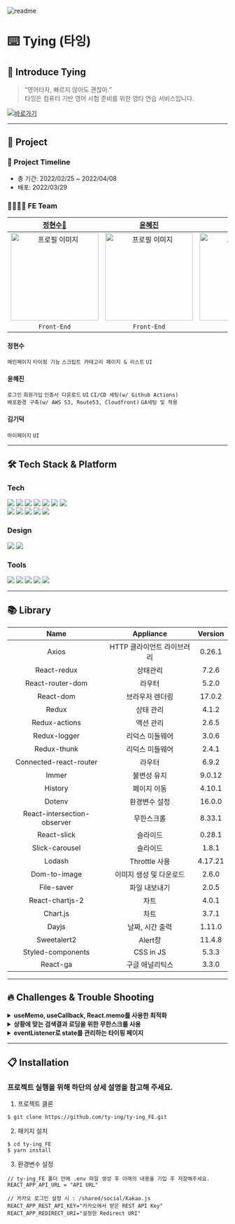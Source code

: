 ![readme](https://imagedelivery.net/v7-TZByhOiJbNM9RaUdzSA/ff671ecb-6cbe-443b-9f63-f589ae677000/public)
<br>

⌨️ Tying (타잉)
=============
## 🙌 Introduce Tying
>“영어타자, 빠르지 않아도 괜찮아.”
<br>타잉은 컴퓨터 기반 영어 시험 준비를 위한 영타 연습 서비스입니다.

[![바로가기](https://imagedelivery.net/v7-TZByhOiJbNM9RaUdzSA/8d36b691-b8d4-48a2-b021-54b481b3ab00/public)](https://ty-ing.com/)

* * *

## 📣 Project
### 📆 Project Timeline
- 총 기간: 2022/02/25 ~ 2022/04/08
- 배포: 2022/03/29

### 👨‍💻👩‍💻 FE Team
|                                                         [정현수🔰](https://github.com/ricky0813)                                            |                                                         [윤혜진](https://github.com/hyejin4169)                                                          |                                                      [김기덕](https://github.com/nikemaniaa1987)                                                       |                                                                                                            
| :----------------------------------------------------------------------------------------------------------------------------------------------------: | :----------------------------------------------------------------------------------------------------------------------------------------------------: | :---------------------------------------------------------------------------------------------------------------------------------------------------: |
| <img src="https://imagedelivery.net/v7-TZByhOiJbNM9RaUdzSA/719da9c7-f9fd-4150-60c5-c54cdf3d9b00/public" alt="프로필 이미지" width="200px"/> |  <img src="https://imagedelivery.net/v7-TZByhOiJbNM9RaUdzSA/fc3eb0a5-5c66-451a-f7c5-0ab0fdc61200/public" alt="프로필 이미지" width="200px"/> | <img src="https://imagedelivery.net/v7-TZByhOiJbNM9RaUdzSA/df1fa9e2-6f31-47da-9924-02e02a9b4000/public" alt="프로필 이미지" width="200px" /> |
|                                                                      `Front-End`                                               |                                                                      `Front-End`                                                                       |                                                                      `Front-End`                                                                          |
#### 정현수

`메인페이지` `타이핑 기능` `스크립트 카테고리 페이지 & 리스트` `UI`

#### 윤혜진

`로그인` `회원가입` `인증서 다운로드` `UI` `CI/CD 세팅(w/ Github Actions)`
</br>`배포환경 구축(w/ AWS S3, Route53, Cloudfront)` `GA세팅 및 적용`

#### 김기덕

`마이페이지` `UI`

* * *

## 🛠 Tech Stack & Platform
### **Tech**
<p>
<img src="https://img.shields.io/badge/javascript-F7DF1E?style=for-the-badge&logo=javascript&logoColor=black">
<img src="https://img.shields.io/badge/html5-E34F26?style=for-the-badge&logo=html5&logoColor=white">
<img src="https://img.shields.io/badge/css-1572B6?style=for-the-badge&logo=css3&logoColor=white">
<img src="https://img.shields.io/badge/react-61DAFB?style=for-the-badge&logo=react&logoColor=black">
<img src="https://img.shields.io/badge/redux-764ABC?style=for-the-badge&logo=react&logoColor=black">
<img src="https://img.shields.io/badge/axios-007CE2?style=for-the-badge&logo=axios&logoColor=white">
<img src="https://img.shields.io/badge/reactrouterdom-CA4245?style=for-the-badge&logo=reactrouterdom&logoColor=white">
</br>
<img src="https://img.shields.io/badge/styledcomponents-DB7093?style=for-the-badge&logo=styledcomponents&logoColor=white">
<img src="https://img.shields.io/badge/amazonaws-232F3E?style=for-the-badge&logo=amazonaws&logoColor=white">
<img src="https://img.shields.io/badge/amazons3-569A31?style=for-the-badge&logo=amazons3&logoColor=white"> 
<img src="https://img.shields.io/badge/route53-F7A81B?style=for-the-badge&logo=route53&logoColor=white">
<img src="https://img.shields.io/badge/cloudfront-04ACE6?style=for-the-badge&logo=cloudfront&logoColor=white">
<br>
</p>

### **Design**
<p>
<img src="https://img.shields.io/badge/Figma-F24E1E?style=for-the-badge&logo=Figma&logoColor=white"/>
<img src="https://img.shields.io/badge/Adobe Photoshop-31A8FF?style=for-the-badge&logo=Adobe Photoshop&logoColor=white"/>
</p>

### **Tools**
<p>
<img src="https://img.shields.io/badge/VSCode-007ACC?style=for-the-badge&logo=Visual Studio Code&logoColor=white"/>
<img src="https://img.shields.io/badge/googleanalytics-E37400?style=for-the-badge&logo=googleanalytics&logoColor=white">
<img src="https://img.shields.io/badge/Slack-4A154B?style=for-the-badge&logo=Slack&logoColor=white"/>
<img src="https://img.shields.io/badge/Git-F05032?style=for-the-badge&logo=Git&logoColor=white"/>
<img src="https://img.shields.io/badge/Github-181717?style=for-the-badge&logo=github&logoColor=white">
<br>
</p>



* * *

## 📚 Library
|Name|Appliance|Version|
|:---:|:---:|:---:|
|Axios|HTTP 클라이언트 라이브러리|0.26.1|
|React-redux|상태관리|7.2.6|
|React-router-dom|라우터|5.2.0|
|React-dom|브라우저 렌더링|17.0.2|
|Redux|상태 관리|4.1.2|
|Redux-actions|액션 관리|2.6.5|
|Redux-logger|리덕스 미들웨어|3.0.6|
|Redux-thunk|리덕스 미들웨어|2.4.1|
|Connected-react-router|라우터|6.9.2|
|Immer|불변성 유지|9.0.12|
|History|페이지 이동|4.10.1|
|Dotenv|환경변수 설정|16.0.0|
|React-intersection-observer|무한스크롤|8.33.1|
|React-slick|슬라이드|0.28.1|
|Slick-carousel|슬라이드|1.8.1|
|Lodash|Throttle 사용|4.17.21|
|Dom-to-image|이미지 생성 및 다운로드|2.6.0|
|File-saver|파일 내보내기|2.0.5|
|React-chartjs-2|차트|4.0.1|
|Chart.js|차트|3.7.1|
|Dayjs|날짜, 시간 출력|1.11.0|
|Sweetalert2|Alert창|11.4.8|
|Styled-components|CSS in JS|5.3.3|
|React-ga|구글 애널리틱스|3.3.0|

* * *

## 🔥 Challenges & Trouble Shooting
<details>
<summary><strong>useMemo, useCallback, React.memo를 사용한 최적화</strong></summary>
  <br/>
  <ul>
<li><strong>문제상황</strong>
<p>- 타이핑과 함께 제공되는 기능들(타이머, 속도측정, 오픈사전을 위한 단어클릭 등)을 추가하다보니 잦은 렌더링으로 타이핑 속도가 200타 이상이 되면 렌더링 속도가 타이핑 속도를 따라가지 못하는 문제 발생
<li><strong>해결방안</strong>
<p>- Profiler를 사용하여 Bottle neck확인
<p>- useMemo, useCallback, React.memo와 같은 메모이제이션 관련 훅 사용
<p>- CloudFront를 통한 CDN 적용
<li><strong>결과</strong>
<p>- 타이머로 인해 너무 잦은 렌더링이 발생하여 자식 컴포넌트에서 받는 props 값이 변하지 않는 경우까지 과하게 렌더링 되어 bottle neck이 발생함을 확인
<p>- 자식 컴포넌트에 <strong>React.memo</strong> 적용, 주요한 함수 및 데이터에 각각 <strong>useCallback과 useMemo</strong>를 적용하여 500타까지 문제없이 작동하도록 성능 개선
<p>- 최종 배포 시 CDN을 적용한 결과 반응 속도가 매우 빨라져 <strong>더 긍정적인 유저경험</strong>을 이끌어 내는데에 성공
  </ul>
</details>
  
<details>
<summary><strong>상황에 맞는 검색결과 로딩을 위한 무한스크롤 사용</strong></summary>
  <br/>
  <ul>
<li><strong>문제상황</strong>
<p>- 검색 페이지에서 2가지 시나리오(검색 시 검색결과를 기존 리스트에 추가할 때 / 새로 검색할 때 검색결과를 바꿔줌)에 대응하기 위해 무한스크롤 함수의 파라미터를 다르게 설정해야 함을 인지
<li><strong>해결방안</strong>
<p>- 검색결과를 기존 리스트에 추가하여 로드하는 경우 dispatch로 액션을 발생시키는 함수의 파라미터에 true를 추가함
<p>- 새로운 단어 검색 시 검색결과를 바꿔주기 위해 파라미터 값을 false로 바꿔줌
<li><strong>결과</strong>
<p>- 액션 발생 요청 시 의도한 바에 맞게 <strong>무한 스크롤이 잘 작동</strong>하였고, 사용자가 <strong>더욱 편리하게</strong> 많은 양의 스크립트를 볼 수 있었음
  </ul>
</details>

<details>
<summary><strong>eventListener로 state를 관리하는 타이핑 페이지</strong></summary>
  <br/>
  <ul>
<li><strong>문제상황</strong>
<p>- 기존 onChange를 사용해 text area에 입력되는 값으로 타이핑 기능을 구현하였으나
  타이머, 스피드측정, 정확도, 타이핑에 따라 문단 및 줄 변경, 단어 클릭 시 오픈사전 활성화 등 타이핑 기능 외에도 구현해야 할 기능이 다수 존재
<p>- onChange만으로 다 구현할 수 없는 기능들이 추가되면서 eventListener로 관리되는 기능과 onChange로 관리되는 기능들이 혼재하게 되어 코드의 가독성과 관리 효율성이 저하됨
<li><strong>해결방안</strong>
<p>- 모든 부가기능 및 입력값을 state에 저장하는 것까지 모두 <strong>keydown eventListener로 실행</strong>하도록 하여 키가 눌릴 때 마다 처리될 수 있도록 함
<li><strong>결과</strong>
<p>- 코드 관리 및 예외상황 처리가 <strong>편리</strong>해짐
  </ul>
</details>

</details>

* * *

## 📋 Installation
### 프로젝트 실행을 위해 하단의 상세 설명을 참고해 주세요.

1. 프로젝트 클론

```console
$ git clone https://github.com/ty-ing/ty-ing_FE.git
```

2. 패키지 설치

```console
$ cd ty-ing_FE
$ yarn install
```

3. 환경변수 설정

```text
// ty-ing_FE 폴더 안에 .env 파일 생성 후 아래의 내용을 기입 후 저장해주세요.
REACT_APP_API_URL = "API URL"

// 카카오 로그인 설정 시 : /shared/social/Kakao.js
REACT_APP_REST_API_KEY="카카오에서 받은 REST API Key"
REACT_APP_REDIRECT_URI="설정한 Redirect URI"
```

